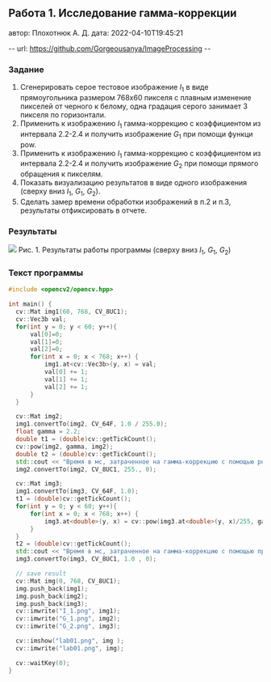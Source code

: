 ## Работа 1. Исследование гамма-коррекции
автор: Плохотнюк А. Д.
дата: 2022-04-10T19:45:21

-- url: https://github.com/Gorgeousanya/ImageProcessing --

### Задание
1. Сгенерировать серое тестовое изображение $I_1$ в виде прямоугольника размером 768х60 пикселя с плавным изменение пикселей от черного к белому, одна градация серого занимает 3 пикселя по горизонтали.
2. Применить  к изображению $I_1$ гамма-коррекцию с коэффициентом из интервала 2.2-2.4 и получить изображение $G_1$ при помощи функци pow.
3. Применить  к изображению $I_1$ гамма-коррекцию с коэффициентом из интервала 2.2-2.4 и получить изображение $G_2$ при помощи прямого обращения к пикселям.
4. Показать визуализацию результатов в виде одного изображения (сверху вниз $I_1$, $G_1$, $G_2$).
5. Сделать замер времени обработки изображений в п.2 и п.3, результаты отфиксировать в отчете.

### Результаты

![](lab01.png)
Рис. 1. Результаты работы программы (сверху вниз $I_1$, $G_1$, $G_2$)

### Текст программы

```cpp
#include <opencv2/opencv.hpp>

int main() {
  cv::Mat img1(60, 768, CV_8UC1);
  cv::Vec3b val;
  for(int y = 0; y < 60; y++){
      val[0]=0;
      val[1]=0;
      val[2]=0;
      for(int x = 0; x < 768; x++) {
          img1.at<cv::Vec3b>(y, x) = val;
          val[0] += 1;
          val[1] += 1;
          val[2] += 1;
      }
  }

  cv::Mat img2;
  img1.convertTo(img2, CV_64F, 1.0 / 255.0);
  float gamma = 2.2;
  double t1 = (double)cv::getTickCount();
  cv::pow(img2, gamma, img2);
  double t2 = (double)cv::getTickCount();
  std::cout << "Время в мс, затраченное на гамма-коррекцию с помощью pow: " <<1000 * ((t2 - t1) / cv::getTickFrequency()) << '\n';
  img2.convertTo(img2, CV_8UC1, 255., 0);

  cv::Mat img3;
  img1.convertTo(img3, CV_64F, 1.0);
  t1 = (double)cv::getTickCount();
  for(int y = 0; y < 60; y++){
      for(int x = 0; x < 768; x++) {
          img3.at<double>(y, x) = cv::pow(img3.at<double>(y, x)/255, gamma)*255.0;
      }
  }
  t2 = (double)cv::getTickCount();
  std::cout << "Время в мс, затраченное на гамма-коррекцию с помощью прямого обращения к пикселям : " <<1000 * ((t2 - t1) / cv::getTickFrequency()) << '\n';
  img3.convertTo(img3, CV_8UC1, 1.0 , 0);

  // save result
  cv::Mat img(0, 768, CV_8UC1);
  img.push_back(img1);
  img.push_back(img2);
  img.push_back(img3);
  cv::imwrite("I_1.png", img1);
  cv::imwrite("G_1.png", img2);
  cv::imwrite("G_2.png", img3);

  cv::imshow("lab01.png", img );
  cv::imwrite("lab01.png", img);

  cv::waitKey(0);
}

